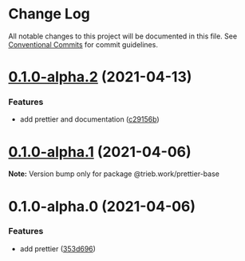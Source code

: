 # Change Log

All notable changes to this project will be documented in this file.
See [Conventional Commits](https://conventionalcommits.org) for commit guidelines.

# [0.1.0-alpha.2](https://github.com/trieb-work/config/compare/@trieb.work/prettier-base@0.1.0-alpha.1...@trieb.work/prettier-base@0.1.0-alpha.2) (2021-04-13)


### Features

* add prettier and documentation ([c29156b](https://github.com/trieb-work/config/commit/c29156ba4dc00ea4c241970a9c81c7f5d9aaac4b))





# [0.1.0-alpha.1](https://github.com/trieb-work/config/compare/@trieb.work/prettier-base@0.1.0-alpha.0...@trieb.work/prettier-base@0.1.0-alpha.1) (2021-04-06)

**Note:** Version bump only for package @trieb.work/prettier-base





# 0.1.0-alpha.0 (2021-04-06)


### Features

* add prettier ([353d696](https://github.com/trieb-work/config/commit/353d6967aeb77e8496f48d2d6969021831991d5b))
